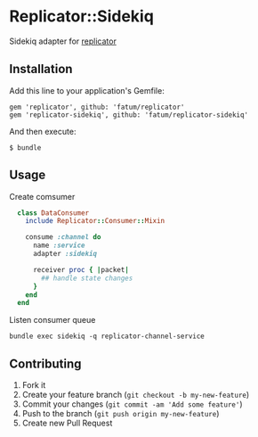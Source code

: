# Replicator::Sidekiq

Sidekiq adapter for [replicator](http://github.com/fatum/replicator)

## Installation

Add this line to your application's Gemfile:

    gem 'replicator', github: 'fatum/replicator'
    gem 'replicator-sidekiq', github: 'fatum/replicator-sidekiq'

And then execute:

    $ bundle

## Usage

Create comsumer

```ruby
  class DataConsumer
    include Replicator::Consumer::Mixin

    consume :channel do
      name :service
      adapter :sidekiq

      receiver proc { |packet|
        ## handle state changes
      }
    end
  end
```

Listen consumer queue

`bundle exec sidekiq -q replicator-channel-service`

## Contributing

1. Fork it
2. Create your feature branch (`git checkout -b my-new-feature`)
3. Commit your changes (`git commit -am 'Add some feature'`)
4. Push to the branch (`git push origin my-new-feature`)
5. Create new Pull Request
